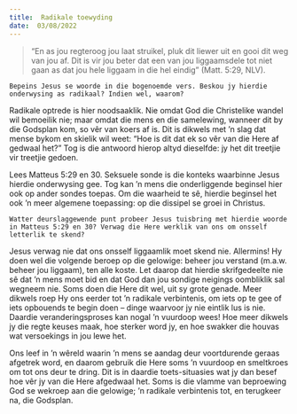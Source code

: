 ```yaml
---
title:  Radikale toewyding
date:  03/08/2022
---
```


> <p></p>
> “En as jou regteroog jou laat struikel, pluk dit liewer uit en gooi dit weg van jou af. Dit is vir jou beter dat een van jou liggaamsdele tot niet gaan as dat jou hele liggaam in die hel eindig” (Matt. 5:29, NLV).

`Bepeins Jesus se woorde in die bogenoemde vers. Beskou jy hierdie onderwysing as radikaal? Indien wel, waarom?`

Radikale optrede is hier noodsaaklik. Nie omdat God die Christelike wandel wil bemoeilik nie; maar omdat die mens en die samelewing, wanneer dit by die Godsplan kom, so vêr van koers af is. Dit is dikwels met ’n slag dat mense bykom en skielik wil weet: “Hoe is dit dat ek so vêr van die Here af gedwaal het?” Tog is die antwoord hierop altyd dieselfde: jy het dit treetjie vir treetjie gedoen.

Lees Matteus 5:29 en 30. Seksuele sonde is die konteks waarbinne Jesus hierdie onderwysing gee. Tog kan ’n mens die onderliggende beginsel hier ook op ander sondes toepas. Om die waarheid te sê, hierdie beginsel het ook ’n meer algemene toepassing: op die dissipel se groei in Christus.

`Watter deurslaggewende punt probeer Jesus tuisbring met hierdie woorde in Matteus 5:29 en 30? Verwag die Here werklik van ons om onsself letterlik te skend?`

Jesus verwag nie dat ons onsself liggaamlik moet skend nie. Allermins! Hy doen wel die volgende beroep op die gelowige: beheer jou verstand (m.a.w. beheer jou liggaam), ten alle koste. Let daarop dat hierdie skrifgedeelte nie sê dat ’n mens moet bid en dat God dan jou sondige neigings oombliklik sal wegneem nie. Soms doen die Here dit wel, uit sy grote genade. Meer dikwels roep Hy ons eerder tot ’n radikale verbintenis, om iets op te gee of iets opbouends te begin doen – dinge waarvoor jy nie eintlik lus is nie. Daardie veranderingsproses kan nogal ’n vuurdoop wees! Hoe meer dikwels jy die regte keuses maak, hoe sterker word jy, en hoe swakker die houvas wat versoekings in jou lewe het.

Ons leef in ’n wêreld waarin ’n mens se aandag deur voortdurende geraas afgetrek word, en daarom gebruik die Here soms ’n vuurdoop en smeltkroes om tot ons deur te dring. Dit is in daardie toets-situasies wat jy dan besef hoe vêr jy van die Here afgedwaal het. Soms is die vlamme van beproewing God se wekroep aan die gelowige; ’n radikale verbintenis tot, en terugkeer na, die Godsplan.